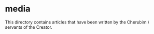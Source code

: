 # media
This directory contains articles that have been written by the Cherubim / servants of the Creator.

